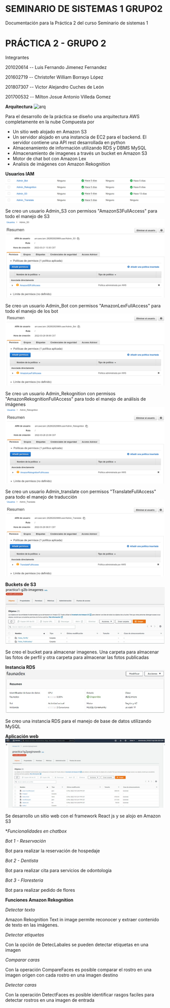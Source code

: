 # **SEMINARIO DE SISTEMAS 1 GRUPO2**

Documentación para la Práctica 2 del curso Seminario de sistemas 1

# **PRÁCTICA 2 - GRUPO 2**

Integrantes

201020614 -- Luis Fernando Jimenez Fernandez

201602719 -- Christofer William Borrayo López

201807307 -- Victor Alejandro Cuches de León

201700532 -- Milton Josue Antonio Villeda Gomez


**Arquitectura**
![arq](images/arquitectura2.png)

Para el desarrollo de la práctica se diseño una arquitectura AWS completamente en la nube
Compuesta por
* Un sitio web alojado en Amazon S3
* Un servidor alojado en una instancia de EC2 para el backend. El servidor contiene una API rest desarrollada en python
* Almacenamiento de información utilizando RDS y DBMS MySQL
* Almacenamiento de imagenes a través un bucket en Amazon S3
* Motor de chat bot con Amazon Lex
* Analisis de imágenes con Amazon Rekognition

**Usuarios IAM**
![iam](images/usr_iam.png)

Se creo un usuario Admin_S3 con permisos "AmazonS3FullAccess" para todo el manejo de S3
![iam](images/usr_s3.png)

Se creo un usuario Admin_Bot con permisos "AmazonLexFullAccess" para todo el manejo de los bot
![iam](images/usr_bot.png)

Se creo un usuario Admin_Rekognition con permisos "AmazonRekognitionFullAccess" para todo el manejo de análisis de imágenes
![iam](images/usr_rekognition.png)

Se creo un usuario Admin_translate con permisos "TranslateFullAccess" para todo el manejo de traducción
![iam](images/usr_translate.png)


**Buckets de S3**
![arq](images/bucketS3.png)

Se creo el bucket para almacenar imagenes. Una carpeta para almacenar las fotos de perfil y otra carpeta para almacenar las fotos publicadas


**Instancia RDS**
![rds](images/infoBD.png)

Se creo una instancia RDS para el manejo de base de datos utilizando MySQL

**Aplicación web**
![sitio](images/website.png)

Se desarrollo un sitio web con el framework React js y se alojo en Amazon S3

**Funcionalidades en chatbox*

*Bot 1 - Reservación*

Bot para realizar la reservación de hospedaje

*Bot 2 - Dentista*

Bot para realizar cita para servicios de odontologia

*Bot 3 - Floresteria*

Bot para realizar pedido de flores


**Funciones Amazon Rekognition**

*Detectar texto*

Amazon Rekognition Text in image permite reconocer y extraer contenido de texto en las imágenes. 

*Detectar etiquetas*

Con la opción de DetecLabales se pueden detectar etiquetas en una imagen

*Comparar caras*

Con la operación CompareFaces es posible comparar el rostro en una imagen origen con cada rostro en una imagen destino

*Detectar caras*

Con la operación DetectFaces es posible identificar rasgos faciles para detectar rostros en una imagen de entrada